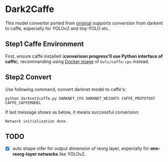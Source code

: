 # Dark2Caffe

This model convertor ported from [original](https://github.com/marvis/pytorch-caffe-darknet-convert) supports conversion from darkent to caffe, especially for YOLOv2 and tiny-YOLO etc. 

## Step1 Caffe Environment

First, ensure caffe installed (**converison progress'll use Python interface of caffe**), recommanding using [Docker image](https://hub.docker.com/r/bvlc/caffe/) of `bvlc/caffe:cpu` instead.

## Step2 Convert

Use following command, convert darknet model to caffe's:

```shell
python darknet2caffe.py DARKNET_CFG DARKNET_WEIGHTS CAFFE_PROTOTOXT CAFFE_CAFFEMODEL
```

If last message shows as below, it means successful conversion:

```shell
Network initialization done.
```

## TODO

- [x] auto shape infer for output dimension of reorg layer, especially for **one-reorg-layer networks** like YOLOv2.
